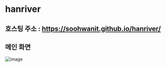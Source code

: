 # hanriver
## 호스팅 주소 : https://soohwanit.github.io/hanriver/
## 메인 화면 
![image](https://cdn.discordapp.com/attachments/697996048932667492/862734019074064394/unknown.png)
